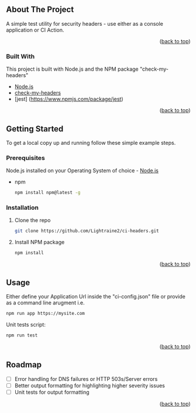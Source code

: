 <!-- ABOUT THE PROJECT -->

## About The Project

A simple test utility for security headers - use either as a console application or CI Action.

<p align="right">(<a href="#top">back to top</a>)</p>

### Built With

This project is built with Node.js and the NPM package "check-my-headers"

- [Node.js](https://nodejs.org/en/)
- [check-my-headers](https://www.npmjs.com/package/check-my-headers)
- [jest] (https://www.npmjs.com/package/jest)

<p align="right">(<a href="#top">back to top</a>)</p>

## Getting Started

To get a local copy up and running follow these simple example steps.

### Prerequisites

Node.js installed on your Operating System of choice - [Node.js](https://nodejs.org/en/)

- npm
  ```sh
  npm install npm@latest -g
  ```

### Installation

1. Clone the repo
   ```sh
   git clone https://github.com/Lightraine2/ci-headers.git
   ```
2. Install NPM package
   ```sh
   npm install
   ```

<p align="right">(<a href="#top">back to top</a>)</p>

## Usage

Either define your Application Url inside the "ci-config.json" file or provide as a command line arugment i.e.

```sh
npm run app https://mysite.com
```

Unit tests script:

```sh
npm run test 
```

<p align="right">(<a href="#top">back to top</a>)</p>

<!-- ROADMAP -->

## Roadmap

- [ ] Error handling for DNS failures or HTTP 503s/Server errors
- [ ] Better output formatting for highlighting higher severity issues
- [ ] Unit tests for output formatting

<p align="right">(<a href="#top">back to top</a>)</p>
